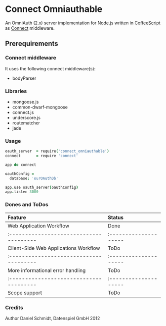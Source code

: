 # Connect Omniauthable

An OmniAuth (2.x) server implementation for [Node.js](http://nodejs.org) written in [CoffeeScript](http://coffeescript.org) as [Connect](http://www.senchalabs.org/connect/) middleware.

## Prerequirements

### Connect middleware

It uses the following connect middleware(s):

* bodyParser

### Libraries

* mongoose.js
* common-dwarf-mongoose
* connect.js
* underscore.js
* routematcher
* jade

### Usage

```coffeescript
oauth_server  = require('connect_omniauthable')
connect       = require 'connect'

app do connect

oauthConfig =
  database: 'ourOAuthDb'

app.use oauth_server(oauthConfig)
app.listen 3000
```

### Dones and ToDos

| Feature                               | Status              |
|:--------------------------------------|:--------------------|
| Web Application Workflow              | Done                |
|:--------------------------------------|:--------------------|
| Client-Side Web Applications Workflow | ToDo                |
|:--------------------------------------|:--------------------|
| More informational error handling     | ToDo                |
|:--------------------------------------|:--------------------|
| Scope support                         | ToDo                |

### Credits

Author Daniel Schmidt, Datenspiel GmbH 2012